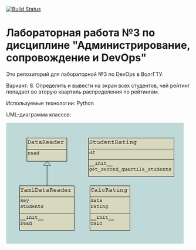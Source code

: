 [![Build Status](https://github.com/tankistqazwsx/PTLab1/actions/workflows/python-publish.yml/badge.svg)](https://app.travis-ci.com/Cytvin/DevOpsLab3.svg?token=PzYQW4NiZp99E96EJFwx&branch=main)

# Лабораторная работа №3 по дисциплине "Администрирование, сопровождение и DevOps"

Это репозиторий для лабораторной №3 по DevOps в ВолгГТУ.

Вариант: 8. Определить и вывести на экран всех студентов, чей рейтинг попадает во вторую квартиль распределения по рейтингам.

Используемые технологии: Python

UML-диаграмма классов:

![class diagram](./1.drawio.png)
